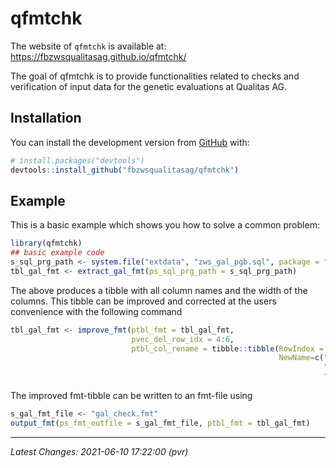 
<!-- README.md is generated from README.Rmd. Please edit that file -->

# qfmtchk

<!-- badges: start -->
<!-- badges: end -->

The website of `qfmtchk` is available at:
<https://fbzwsqualitasag.github.io/qfmtchk/>

The goal of qfmtchk is to provide functionalities related to checks and
verification of input data for the genetic evaluations at Qualitas AG.

## Installation

You can install the development version from
[GitHub](https://github.com/) with:

``` r
# install.packages("devtools")
devtools::install_github("fbzwsqualitasag/qfmtchk")
```

## Example

This is a basic example which shows you how to solve a common problem:

``` r
library(qfmtchk)
## basic example code
s_sql_prg_path <- system.file("extdata", "zws_gal_pgb.sql", package = "qfmtchk")
tbl_gal_fmt <- extract_gal_fmt(ps_sql_prg_path = s_sql_prg_path)
```

The above produces a tibble with all column names and the width of the
columns. This tibble can be improved and corrected at the users
convenience with the following command

``` r
tbl_gal_fmt <- improve_fmt(ptbl_fmt = tbl_gal_fmt,
                           pvec_del_row_idx = 4:6,
                           ptbl_col_rename = tibble::tibble(RowIndex = c(3,6,9),
                                                            NewName=c("BlutanteilAnimal", 
                                                                      "BlutanteilVater", 
                                                                      "Traechtigkeitsdauer")))
```

The improved fmt-tibble can be written to an fmt-file using

``` r
s_gal_fmt_file <- "gal_check.fmt"
output_fmt(ps_fmt_outfile = s_gal_fmt_file, ptbl_fmt = tbl_gal_fmt)
```

------------------------------------------------------------------------

*Latest Changes: 2021-06-10 17:22:00 (pvr)*

